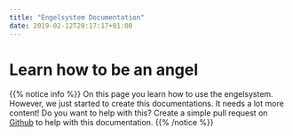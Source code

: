 ```yaml
---
title: "Engelsystem Documentation"
date: 2019-02-12T20:17:17+01:00
---
```


# Learn how to be an angel

{{% notice info %}}
On this page you learn how to use the engelsystem.
However, we just started to create this documentations. It needs a lot more content!
Do you want to help with this?
Create a simple pull request on <a href="https://github.com/engelsystem/engelsystem-doc"><i class='fab fa-github'></i> Github</a> to help with this documentation.
{{% /notice %}}



